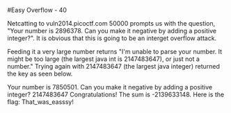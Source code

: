 #Easy Overflow - 40

Netcatting to vuln2014.picoctf.com 50000 prompts us with the question, "Your number is 2896378. Can you make it negative by adding a positive integer?". It is obvious that this is going to be an interget overflow attack. 

Feeding it a very large number returns "I'm unable to parse your number. It might be too large (the largest java int is 2147483647), or just not a number." Trying again with 2147483647 (the largest java integer) returned the key as seen below.

Your number is 7850501. Can you make it negative by adding a positive integer?
2147483647
Congratulations! The sum is -2139633148. Here is the flag: That_was_easssy!
